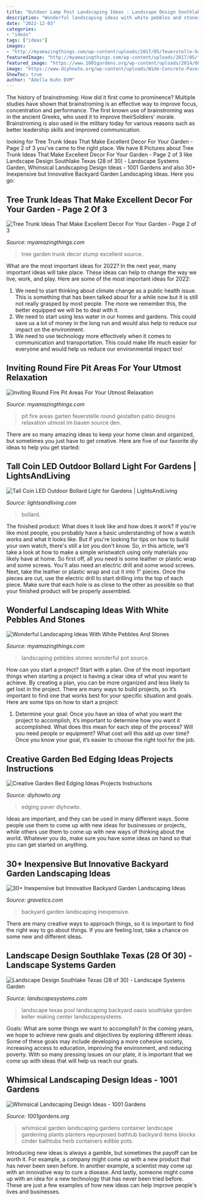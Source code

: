 ```yaml
---
title: "Outdoor Lamp Post Landscaping Ideas : Landscape Design Southlake Texas (28 Of 30)"
description: "Wonderful landscaping ideas with white pebbles and stones"
date: "2022-12-03"
categories:
- "ideas"
tags: ["ideas"]
images:
- "http://myamazingthings.com/wp-content/uploads/2017/05/feuerstelle-bauen-steine22-feuerstelle-designs-im-garten-den-patio-bereich-gemtlich-gestalten-1024x767.jpg"
featuredImage: "http://myamazingthings.com/wp-content/uploads/2017/05/feuerstelle-bauen-steine22-feuerstelle-designs-im-garten-den-patio-bereich-gemtlich-gestalten-1024x767.jpg"
featured_image: "https://www.1001gardens.org/wp-content/uploads/2014/08/whimsical2.jpg"
image: "https://www.diyhowto.org/wp-content/uploads/Wide-Concrete-Paver-Garden-Edging-20-Creative-Garden-Bed-Edging-Ideas-Projects-Instructions-DIYHowto-667x1024.jpg"
ShowToc: true
author: "Adella Kuhn DVM"
---
```



The history of brainstroming: How did it first come to prominence?
Multiple studies have shown that brainstroming is an effective way to improve focus, concentration and performance. The first known use of brainstroming was in the ancient Greeks, who used it to improve theirSoldiers' morale. Brainstroming is also used in the military today for various reasons such as better leadership skills and improved communication.

	

		
looking for Tree Trunk Ideas That Make Excellent Decor For Your Garden - Page 2 of 3 you've came to the right place. We have 8 Pictures about Tree Trunk Ideas That Make Excellent Decor For Your Garden - Page 2 of 3 like Landscape Design Southlake Texas (28 of 30) - Landscape Systems Garden, Whimsical Landscaping Design Ideas - 1001 Gardens and also 30+ Inexpensive but Innovative Backyard Garden Landscaping Ideas. Here you go:
		
    
## Tree Trunk Ideas That Make Excellent Decor For Your Garden - Page 2 Of 3

<img loading=lazy src="http://myamazingthings.com/wp-content/uploads/2017/08/tree-stump-ideas-12.jpg" onerror="this.onerror=null;this.src='https://tse3.mm.bing.net/th?id=OIP.TucIk3LJ-UGQmZ5tR0-zUQHaJ4&amp;pid=15.1';" alt="Tree Trunk Ideas That Make Excellent Decor For Your Garden - Page 2 of 3">

_Source: myamazingthings.com_

>tree garden trunk decor stump excellent source. 

	

What are the most important ideas for 2022?
In the next year, many important ideas will take place. These ideas can help to change the way we live, work, and play. Here are some of the most important ideas for 2022:
1. We need to start thinking about climate change as a public health issue. This is something that has been talked about for a while now but it is still not really grasped by most people. The more we remember this, the better equipped we will be to deal with it.
2. We need to start using less water in our homes and gardens. This could save us a lot of money in the long run and would also help to reduce our impact on the environment.
3. We need to use technology more effectively when it comes to communication and transportation. This could make life much easier for everyone and would help us reduce our environmental impact too!

    
## Inviting Round Fire Pit Areas For Your Utmost Relaxation

<img loading=lazy src="http://myamazingthings.com/wp-content/uploads/2017/05/feuerstelle-bauen-steine22-feuerstelle-designs-im-garten-den-patio-bereich-gemtlich-gestalten-1024x767.jpg" onerror="this.onerror=null;this.src='https://tse4.mm.bing.net/th?id=OIP.Mjo0OpjC9Tw5USalI3ZRdwHaFj&amp;pid=15.1';" alt="Inviting Round Fire Pit Areas For Your Utmost Relaxation">

_Source: myamazingthings.com_

>pit fire areas garten feuerstelle round gestalten patio designs relaxation utmost im bauen source den. 

	

There are so many amazing ideas to keep your home clean and organized, but sometimes you just have to get creative. Here are five of our favorite diy ideas to help you get started: 

    
## Tall Coin LED Outdoor Bollard Light For Gardens | LightsAndLiving

<img loading=lazy src="http://cdn.shopify.com/s/files/1/2802/5332/products/Tall-Coin-LED-Outdoor-Bollard-Light-India_1200x1200.jpg?v=1597918915" onerror="this.onerror=null;this.src='https://tse2.mm.bing.net/th?id=OIP.4nXg5ic4tNJl2CcEvr5pKgHaHa&amp;pid=15.1';" alt="Tall Coin LED Outdoor Bollard Light for Gardens | LightsAndLiving">

_Source: lightsandliving.com_

>bollard. 

	

The finished product: What does it look like and how does it work?
If you're like most people, you probably have a basic understanding of how a watch works and what it looks like. But if you're looking for tips on how to build your own watch, there's still a lot you don't know.  So, in this article, we'll take a look at how to make a simple wristwatch using only materials you likely have at home. 
So first off, all you need is some leather or plastic wrap and some screws. You'll also need an electric drill and some wood screws. Next, take the leather or plastic wrap and cut it into 1" pieces. Once the pieces are cut, use the electric drill to start drilling into the top of each piece. Make sure that each hole is as close to the other as possible so that your finished product will be properly assembled.

    
## Wonderful Landscaping Ideas With White Pebbles And Stones

<img loading=lazy src="http://myamazingthings.com/wp-content/uploads/2017/03/pot-1.jpg" onerror="this.onerror=null;this.src='https://tse1.mm.bing.net/th?id=OIP.BFYRrzXeqvoiIw7t0x0uuQHaE9&amp;pid=15.1';" alt="Wonderful Landscaping Ideas With White Pebbles And Stones">

_Source: myamazingthings.com_

>landscaping pebbles stones wonderful pot source. 

	

How can you start a project?
Start with a plan. One of the most important things when starting a project is having a clear idea of what you want to achieve. By creating a plan, you can be more organized and less likely to get lost in the project. There are many ways to build projects, so it’s important to find one that works best for your specific situation and goals. Here are some tips on how to start a project: 
1. Determine your goal: Once you have an idea of what you want the project to accomplish, it’s important to determine how you want it accomplished. What does this mean for each step of the process? Will you need people or equipment? What cost will this add up over time? Once you know your goal, it’s easier to choose the right tool for the job.


    
## Creative Garden Bed Edging Ideas Projects Instructions

<img loading=lazy src="https://www.diyhowto.org/wp-content/uploads/Wide-Concrete-Paver-Garden-Edging-20-Creative-Garden-Bed-Edging-Ideas-Projects-Instructions-DIYHowto-667x1024.jpg" onerror="this.onerror=null;this.src='https://tse2.mm.bing.net/th?id=OIP.ypUw5Z14LG5d6_cQQCxGlAHaLX&amp;pid=15.1';" alt="Creative Garden Bed Edging Ideas Projects Instructions">

_Source: diyhowto.org_

>edging paver diyhowto. 

	

Ideas are important, and they can be used in many different ways. Some people use them to come up with new ideas for businesses or projects, while others use them to come up with new ways of thinking about the world. Whatever you do, make sure you have some ideas on hand so that you can get started on anything.

    
## 30+ Inexpensive But Innovative Backyard Garden Landscaping Ideas

<img loading=lazy src="https://www.gravetics.com/wp-content/uploads/2017/08/Gorgeous-and-Pretty-Backyard-Garden.jpg" onerror="this.onerror=null;this.src='https://tse1.mm.bing.net/th?id=OIP._-DpFVdU-CSpteB_kZ3MIwHaJ3&amp;pid=15.1';" alt="30+ Inexpensive but Innovative Backyard Garden Landscaping Ideas">

_Source: gravetics.com_

>backyard garden landscaping inexpensive. 

	

There are many creative ways to approach things, so it is important to find the right way to go about things. If you are feeling lost, take a chance on some new and different ideas.

    
## Landscape Design Southlake Texas (28 Of 30) - Landscape Systems Garden

<img loading=lazy src="https://landscapesystems.com/wp-content/uploads/2018/08/Landscape-Design-Southlake-Texas-28-of-30.jpg" onerror="this.onerror=null;this.src='https://tse4.mm.bing.net/th?id=OIP.KKgm0J3-xlA7zpW5cgwfAQHaE7&amp;pid=15.1';" alt="Landscape Design Southlake Texas (28 of 30) - Landscape Systems Garden">

_Source: landscapesystems.com_

>landscape texas pool landscaping backyard oasis southlake garden keller making center landscapesystems. 

	

Goals: What are some things we want to accomplish?
In the coming years, we hope to achieve new goals and objectives by exploring different ideas. Some of these goals may include developing a more cohesive society, increasing access to education, improving the environment, and reducing poverty. With so many pressing issues on our plate, it is important that we come up with ideas that will help us reach our goals.

    
## Whimsical Landscaping Design Ideas - 1001 Gardens

<img loading=lazy src="https://www.1001gardens.org/wp-content/uploads/2014/08/whimsical2.jpg" onerror="this.onerror=null;this.src='https://tse1.mm.bing.net/th?id=OIP.TFdEJ0368r5dBmQCdnwkAQHaJ3&amp;pid=15.1';" alt="Whimsical Landscaping Design Ideas - 1001 Gardens">

_Source: 1001gardens.org_

>whimsical garden landscaping gardens container landscape gardening plants planters repurposed bathtub backyard items blocks cinder bathtubs herb containers edible pots. 

	

Introducing new ideas is always a gamble, but sometimes the payoff can be worth it. For example, a company might come up with a new product that has never been seen before. In another example, a scientist may come up with an innovative way to cure a disease. And lastly, someone might come up with an idea for a new technology that has never been tried before. These are just a few examples of how new ideas can help improve people's lives and businesses.

